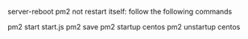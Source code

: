 server-reboot pm2 not restart itself:
follow the following commands

pm2 start start.js
pm2 save
pm2 startup centos
pm2 unstartup centos

